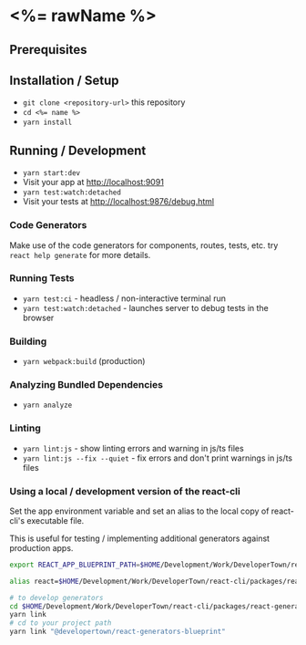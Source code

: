 # <%= rawName %>

## Prerequisites

## Installation / Setup

* `git clone <repository-url>` this repository
* `cd <%= name %>`
* `yarn install`

## Running / Development

* `yarn start:dev`
* Visit your app at [http://localhost:9091](http://localhost:9091)
* `yarn test:watch:detached`
* Visit your tests at [http://localhost:9876/debug.html](http://localhost:9876/debug.html)


### Code Generators

Make use of the code generators for components, routes, tests, etc. try `react help generate` for more details.

### Running Tests

* `yarn test:ci` - headless / non-interactive terminal run
* `yarn test:watch:detached` - launches server to debug tests in the browser

### Building

* `yarn webpack:build` (production)

### Analyzing Bundled Dependencies

* `yarn analyze`

### Linting

* `yarn lint:js` - show linting errors and warning in js/ts files
* `yarn lint:js --fix --quiet` - fix errors and don't print warnings in js/ts files


### Using a local / development version of the react-cli

Set the app environment variable and set an alias to the local copy of react-cli's executable file.

This is useful for testing / implementing additional generators against production apps.

```bash
export REACT_APP_BLUEPRINT_PATH=$HOME/Development/Work/DeveloperTown/react-cli/packages/react-app

alias react=$HOME/Development/Work/DeveloperTown/react-cli/packages/react-cli/bin/run

# to develop generators
cd $HOME/Development/Work/DeveloperTown/react-cli/packages/react-generators
yarn link
# cd to your project path
yarn link "@developertown/react-generators-blueprint"


```
